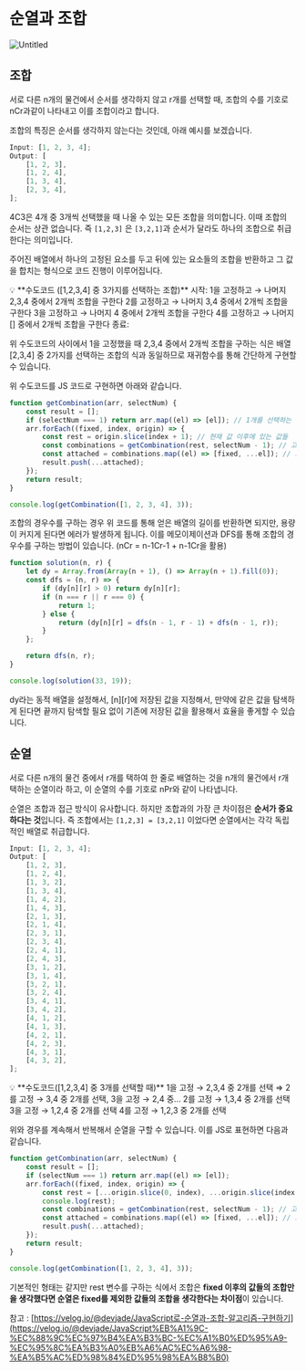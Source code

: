 # 순열과 조합

![Untitled](https://s3-us-west-2.amazonaws.com/secure.notion-static.com/44d1e256-8c43-40c2-a5f7-7f27d540ea81/Untitled.png)

## 조합

서로 다른 n개의 물건에서 순서를 생각하지 않고 r개를 선택할 때, 조합의 수를 기호로 nCr과같이 나타내고 이를 조합이라고 합니다.

조합의 특징은 순서를 생각하지 않는다는 것인데, 아래 예시를 보겠습니다.

```jsx
Input: [1, 2, 3, 4];
Output: [
    [1, 2, 3],
    [1, 2, 4],
    [1, 3, 4],
    [2, 3, 4],
];
```

4C3은 4개 중 3개씩 선택했을 때 나올 수 있는 모든 조합을 의미합니다. 이때 조합의 순서는 상관 없습니다. 즉 `[1,2,3]` 은 `[3,2,1]`과 순서가 달라도 하나의 조합으로 취급한다는 의미입니다.

주어진 배열에서 하나의 고정된 요소를 두고 뒤에 있는 요소들의 조합을 반환하고 그 값을 합치는 형식으로 코드 진행이 이루어집니다.

<aside>
💡 **수도코드 ([1,2,3,4] 중 3가지를 선택하는 조합)**
시작:
  1을 고정하고 → 나머지 2,3,4 중에서 2개씩 조합을 구한다
  2를 고정하고 → 나머지 3,4 중에서 2개씩 조합을 구한다
  3을 고정하고 → 나머지 4 중에서 2개씩 조합을 구한다
  4를 고정하고 → 나머지 [] 중에서 2개씩 조합을 구한다
종료:

</aside>

위 수도코드의 사이에서 1을 고정했을 때 2,3,4 중에서 2개씩 조합을 구하는 식은 배열 [2,3,4] 중 2가지를 선택하는 조합의 식과 동일하므로 재귀함수를 통해 간단하게 구현할 수 있습니다.

위 수도코드를 JS 코드로 구현하면 아래와 같습니다.

```jsx
function getCombination(arr, selectNum) {
    const result = [];
    if (selectNum === 1) return arr.map((el) => [el]); // 1개를 선택하는 것이라면 그대로 반환
    arr.forEach((fixed, index, origin) => {
        const rest = origin.slice(index + 1); // 현재 값 이후에 있는 값들
        const combinations = getCombination(rest, selectNum - 1); // 고정된 값 제외하고 나머지 값들의 조합을 반환, 따라서 원하는 값도 -1이 됨
        const attached = combinations.map((el) => [fixed, ...el]); // 고정된 값
        result.push(...attached);
    });
    return result;
}

console.log(getCombination([1, 2, 3, 4], 3));
```

조합의 경우수를 구하는 경우 위 코드를 통해 얻은 배열의 길이를 반환하면 되지만, 용량이 커지게 된다면 에러가 발생하게 됩니다. 이를 메모이제이션과 DFS를 통해 조합의 경우수를 구하는 방법이 있습니다. (nCr = n-1Cr-1 + n-1Cr을 활용)

```jsx
function solution(n, r) {
    let dy = Array.from(Array(n + 1), () => Array(n + 1).fill(0));
    const dfs = (n, r) => {
        if (dy[n][r] > 0) return dy[n][r];
        if (n === r || r === 0) {
            return 1;
        } else {
            return (dy[n][r] = dfs(n - 1, r - 1) + dfs(n - 1, r));
        }
    };

    return dfs(n, r);
}

console.log(solution(33, 19));
```

dy라는 동적 배열을 설정해서, [n][r]에 저장된 값을 지정해서, 만약에 같은 값을 탐색하게 된다면 끝까지 탐색할 필요 없이 기존에 저장된 값을 활용해서 효율을 좋게할 수 있습니다.

## 순열

서로 다른 n개의 물건 중에서 r개를 택하여 한 줄로 배열하는 것을 n개의 물건에서 r개 택하는 순열이라 하고, 이 순열의 수를 기호로 nPr와 같이 나타냅니다.

순열은 조합과 접근 방식이 유사합니다. 하지만 조합과의 가장 큰 차이점은 **순서가 중요하다는 것**입니다. 즉 조합에서는 `[1,2,3] = [3,2,1]` 이었다면 순열에서는 각각 독립적인 배열로 취급합니다.

```jsx
Input: [1, 2, 3, 4];
Output: [
    [1, 2, 3],
    [1, 2, 4],
    [1, 3, 2],
    [1, 3, 4],
    [1, 4, 2],
    [1, 4, 3],
    [2, 1, 3],
    [2, 1, 4],
    [2, 3, 1],
    [2, 3, 4],
    [2, 4, 1],
    [2, 4, 3],
    [3, 1, 2],
    [3, 1, 4],
    [3, 2, 1],
    [3, 2, 4],
    [3, 4, 1],
    [3, 4, 2],
    [4, 1, 2],
    [4, 1, 3],
    [4, 2, 1],
    [4, 2, 3],
    [4, 3, 1],
    [4, 3, 2],
];
```

<aside>
💡 **수도코드([1,2,3,4] 중 3개를 선택할 때)**
1을 고정 → 2,3,4 중 2개를 선택 ⇒ 2를 고정 → 3,4 중 2개를 선택, 3을 고정 → 2,4 중...
2를 고정 → 1,3,4 중 2개를 선택
3을 고정 → 1,2,4 중 2개를 선택
4를 고정 → 1,2,3 중 2개를 선택

</aside>

위와 경우를 계속해서 반복해서 순열을 구할 수 있습니다. 이를 JS로 표현하면 다음과 같습니다.

```jsx
function getCombination(arr, selectNum) {
    const result = [];
    if (selectNum === 1) return arr.map((el) => [el]);
    arr.forEach((fixed, index, origin) => {
        const rest = [...origin.slice(0, index), ...origin.slice(index + 1)]; // 현재 값 이후에 있는 값들
        console.log(rest);
        const combinations = getCombination(rest, selectNum - 1); // 고정된 값 제외하고 나머지 값들의 조합을 반환, 따라서 원하는 값도 -1이 됨
        const attached = combinations.map((el) => [fixed, ...el]); // 고정된 값
        result.push(...attached);
    });
    return result;
}

console.log(getCombination([1, 2, 3, 4], 3));
```

기본적인 형태는 같지만 rest 변수를 구하는 식에서 조합은 **fixed 이후의 값들의 조합만을 생각했다면 순열은 fixed를 제외한 값들의 조합을 생각한다는 차이점**이 있습니다.

참고 : [https://velog.io/@devjade/JavaScript로-순열과-조합-알고리즘-구현하기](https://velog.io/@devjade/JavaScript%EB%A1%9C-%EC%88%9C%EC%97%B4%EA%B3%BC-%EC%A1%B0%ED%95%A9-%EC%95%8C%EA%B3%A0%EB%A6%AC%EC%A6%98-%EA%B5%AC%ED%98%84%ED%95%98%EA%B8%B0)
